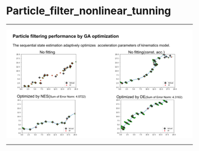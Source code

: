 # Particle_filter_nonlinear_tunning

[//]: # (Image References)


[image0]: ./writeup/PF_optimized_by_GA.png "cover"


---

![alt text][image0]

---
